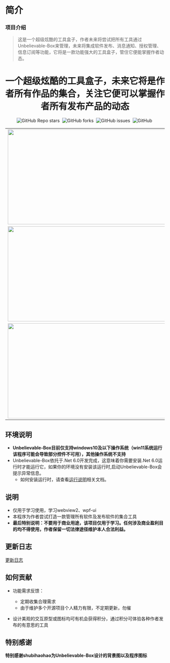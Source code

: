# 简介

### 项目介绍

> 这是一个超级炫酷的工具盒子，作者未来将尝试把所有工具通过Unbelievable-Box来管理，未来将集成软件发布、消息通知、授权管理、信息订阅等功能，它将是一款功能强大的工具盒子，管住它便能掌握作者动态。

<h1 align="center">一个超级炫酷的工具盒子，未来它将是作者所有作品的集合，关注它便可以掌握作者所有发布产品的动态</h1>
<div align="center">
    <p align="center">
    <a href="https://github.com/xisuo67/Unbelievable-Box/stargazers" style="text-decoration:none;margin-right: 4px;" >
        <img alt="GitHub Repo stars" src="https://img.shields.io/github/stars/xisuo67/Unbelievable-Box">
    </a>
    <a href="https://github.com/xisuo67/Unbelievable-Box/network" style="text-decoration:none;margin-right: 4px;" >
        <img alt="GitHub forks" src="https://img.shields.io/github/forks/xisuo67/Unbelievable-Box">
    </a>
    <a href="https://github.com/xisuo67/Unbelievable-Box/issues" style="text-decoration:none;margin-right: 4px;">
        <img alt="GitHub issues" src="https://img.shields.io/github/issues/xisuo67/Unbelievable-Box">
    </a>
    <a href="https://github.com/xisuo67/Unbelievable-Box/blob/main/LICENSE" style="text-decoration:none;margin-right: 4px;" >
        <img alt="GitHub" src="https://img.shields.io/github/license/xisuo67/Unbelievable-Box">
    </a>
</p>
<table>
    <tr>
        <td><img height="300px" width="500px" src="http://yfloves.cn/source/UnbelievableBox/project1.png"/></td>
        <td><img  height="300px" width="500px" src="http://yfloves.cn/source/UnbelievableBox/project2.png"/></td>
    </tr>
    <tr>
         <td><img  height="300px" width="500px" src="http://yfloves.cn/source/UnbelievableBox/project3.png"/></td>
        <td><img  height="300px" width="500px" src="http://yfloves.cn/source/UnbelievableBox/project4.png"/></td>
    </tr>
    <tr>
         <td><img  height="300px" width="500px" src="http://yfloves.cn/source/UnbelievableBox/project5.png"/></td>
        <td><img  height="300px" width="500px" src="http://yfloves.cn/source/UnbelievableBox/project6.png"/></td>
    </tr>
</table>
</div>


## 环境说明

- **Unbelievable-Box目前仅支持windows10及以下操作系统（win11系统运行该程序可能会导致部分控件不可用），其他操作系统不支持**
- Unbelievable-Box依托于.Net 6.0开发完成，这意味着你需要安装.Net 6.0运行时才能运行它，如果你的环境没有安装该运行时,启动Unbelievable-Box会提示异常信息。
  - 如何安装运行时，请查看[运行说明](https://github.com/xisuo67/XHS-Spider/wiki/XHS-Spider)相关文档。

## 说明

- 仅用于学习使用，学习webview2、wpf-ui
- 本程序为作者尝试打造一款管理所有软件及发布软件的集合工具
- **最后特别说明：不要用于商业用途，该项目仅用于学习。任何涉及商业盈利目的均不得使用，作者保留一切法律途径维护本人合法利益。**


## 更新日志

[更新日志](CHANGELOG.md)

## 如何贡献

- 功能需求反馈：

  - 定期收集合理需求
  - 由于维护多个开源项目个人精力有限，不定期更新，勿催
- 设计美观的交互原型或图标均可有机会获得积分，通过积分可体验各种作者发布的有意思的工具

##  特别感谢

**特别感谢shubihaohao为Unbelievable-Box设计的背景图以及程序图标**